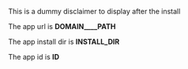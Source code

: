 This is a dummy disclaimer to display after the install

The app url is __DOMAIN____PATH__

The app install dir is __INSTALL_DIR__

The app id is __ID__
